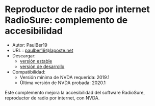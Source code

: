 # Reproductor de radio por internet RadioSure: complemento de accesibilidad #
* Autor: PaulBer19
* URL : paulber19@laposte.net
* Descargar:
	* [versión estable][1]
	* [versión de desarrollo][2]
* Compatibilidad:
	* Versión mínima de NVDA requerida: 2019.1
	* Última versión de NVDA probada: 2020.1


Este complemento mejora la accesibilidad del software RadioSure, reproductor de radio por internet, con NVDA.


[1]: https://github.com/paulber007/AllMyNVDAAddons/raw/master/radioSureAccessEnhancement/radioSureAccessEnhancement-1.1.nvda-addon
[2]: https://github.com/paulber007/AllMyNVDAAddons/tree/master/radioSureAccessEnhancement/dev
